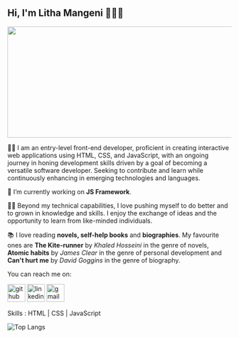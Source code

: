 ## Hi, I'm Litha Mangeni 👋👩‍💻

<img src="https://github.com/LithaMangeni/LithaMangeni/assets/137231357/2d6958ce-768f-4580-b439-cf3accf96bd1" width="700" height="250" >

👩‍🎓 I am an entry-level front-end developer, proficient in creating interactive web applications using HTML, CSS, and JavaScript, with an ongoing journey in honing development skills driven by a goal of becoming a versatile software developer. Seeking to contribute and learn while continuously enhancing in emerging technologies and languages.

🔭 I’m currently working on **JS Framework**. 

👩‍💼 Beyond my technical capabilities, I love pushing myself to do better and to grown in knowledge and skills. I enjoy the exchange of ideas and the opportunity to learn from like-minded individuals.

📚 I love reading **novels, self-help books** and **biographies**. My favourite ones are **The Kite-runner** by *Khaled Hosseini* in the genre of novels, **Atomic habits** by *James Clear* in the genre of personal development and **Can't hurt me** by *David Goggins* in the genre of biography.

You can reach me on:

[<img src='https://cdn.jsdelivr.net/npm/simple-icons@3.0.1/icons/github.svg' alt='github' height='40'>](https://github.com/LithaMangeni)
[<img src='https://cdn.jsdelivr.net/npm/simple-icons@3.0.1/icons/linkedin.svg' alt='linkedin' height='40'>](https://www.linkedin.com/in/https://www.linkedin.com/in/litha-mangeni//) 
[<img src='https://cdn.jsdelivr.net/npm/simple-icons@3.0.1/icons/gmail.svg' alt='gmail' height='40'>](https://mail.google.com/mail/u/0/#inbox)  

Skills : HTML | CSS | JavaScript


![Top Langs](https://github-readme-stats.vercel.app/api/top-langs/?username=LithaMangeni&theme=tokyonight)














